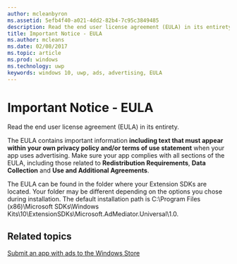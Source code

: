 ---author: mcleanbyronms.assetid: 5efb4f40-a021-4dd2-82b4-7c95c3849485description: Read the end user license agreement (EULA) in its entirety for important information.title: Important Notice - EULAms.author: mcleansms.date: 02/08/2017ms.topic: articlems.prod: windowsms.technology: uwpkeywords: windows 10, uwp, ads, advertising, EULA---# Important Notice - EULARead the end user license agreement (EULA) in its entirety.The EULA contains important information **including text that must appear within your own privacy policy and/or terms of use statement** when your app uses advertising. Make sure your app complies with all sections of the EULA, including those related to **Redistribution Requirements**, **Data Collection** and **Use and Additional Agreements**.The EULA can be found in the folder where your Extension SDKs are located. Your folder may be different depending on the options you chose during installation. The default installation path is C:\\Program Files (x86)\\Microsoft SDKs\\Windows Kits\\10\\ExtensionSDKs\\Microsoft.AdMediator.Universal\\1.0.## Related topics[Submit an app with ads to the Windows Store](submit-an-app-with-ads-to-the-windows-store.md)  